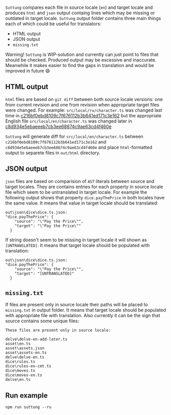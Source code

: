`Suttung` compares each file in source locale (`en`) and target locale and produces `html` and `json` output containg lines which may be missing or outdated in target locale.
`Suttung` output folder contains three main things each of which could be useful for translators:

- HTML output
- JSON output
- `missing.txt`

Warning! `Suttung` is WIP-solution and currently can just point to files that should be checked. Produced output may be excessive and inaccurate. Meanwhile it makes easier to find the gaps in translation and would be improved in future 😄

## HTML output

`html` files are based on `git diff` between both source locale versions: one from current revision and one from revision when appropriate target files were changed. For example:
`src/local/ru/character.ts` was changed last time in [c216bf0ebd8109c7f676112b3b641ed171c3e162](https://github.com/MortSnowflake/jotunnbot/blob/c216bf0ebd8109c7f676112b3b641ed171c3e162/src/local/ru/character.ts)
but the appropriate English file
`src/local/en/character.ts` was changed later in [c8d934e5ebaeeeb7cb3ee68674c9ae63cd4f460e](https://github.com/MortSnowflake/jotunnbot/blob/c8d934e5ebaeeeb7cb3ee68674c9ae63cd4f460e/src/local/en/character.ts)

`Suttung` will generate diff for `src/local/en/character.ts` between `c216bf0ebd8109c7f676112b3b641ed171c3e162` and `c8d934e5ebaeeeb7cb3ee68674c9ae63cd4f460e` and place `html`-formatted output to separete files in `out/html` directory.

## JSON output

`json` files are based on comparision of `AST` literals between source and target locales. They are contains entries for each property in source locale file which seem to be untranslated in target locale. For example the following output shows that property `dice.payThePrice` in both locales have the same value. It means that value in target locale should be translated:

```
out\json\dice\dice.ts.json:
"dice.payThePrice": {
    "source": "\"Pay the Price\"",
    "target": "\"Pay the Price\""
  }
```

If string doesn't seem to be missing in target locale it will shown as `[UNTRANSLATED]`. It means that target locale should be populated with translation:

```
out\json\dice\dice.ts.json:
"dice.payThePrice": {
    "source": "\"Pay the Price\"",
    "target": "[UNTRANSLATED]"
  }
```

## `missing.txt`

If files are present only in source locale their paths will be placed to `missing.txt` in output folder. It means that target locale should be populated with appropriate file with translation. Also currently it can be the sign that source contains some unique files:

```
These files are present only in source locale:

delve\delve-en-add-later.ts
asset\en.ts
asset\assets.json
asset\assets-en.ts
delve\delve-en.ts
dice\rules.ts
dice\rules-en-cmt.ts
dice\moves.ts
dice\moves-en.ts
delve\en.ts
```

## Run example

```
npm run suttung --ru
```
